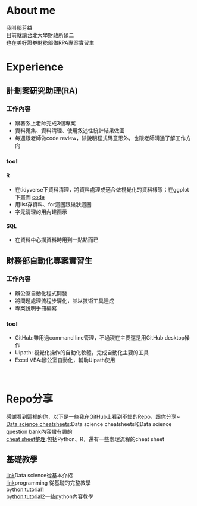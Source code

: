 # About me
我叫鄔芳益<br>
目前就讀台北大學財政所碩二<br>
也在美好證券財務部做RPA專案實習生
# Experience
## 計劃案研究助理(RA)
### 工作內容
- 跟著系上老師完成3個專案
- 資料蒐集、資料清理、使用敘述性統計結果做圖
- 每週跟老師做code review，除說明程式碼意思外，也跟老師溝通了解工作方向

### tool
#### R
- 在tidyverse下資料清理，將資料處理成適合做視覺化的資料樣態；在ggplot下畫圖 [code](./Reseach_Assistant/land/code/220526_RA_以縣市層級敘述性統計.R)
- 用list存資料、for迴圈跟巢狀迴圈
- 字元清理的用內建函示

#### SQL
- 在資料中心撈資料時用到一點點而已


## 財務部自動化專案實習生
### 工作內容
- 辦公室自動化程式開發
- 將問題處理流程步驟化，並以技術工具達成
- 專案說明手冊編寫

### tool
- GitHub:雖用過command line管理，不過現在主要還是用GitHub desktop操作
- Uipath: 視覺化操作的自動化軟體，完成自動化主要的工具
- Excel VBA:辦公室自動化，輔助Uipath使用
<br><br><br>


# Repo分享
感謝看到這裡的你，以下是一些我在GitHub上看到不錯的Repo，跟你分享~<br>
[Data science cheatsheets](https://github.com/khanhnamle1994/cracking-the-data-science-interview#data-science-case-studies):Data science cheatsheets和Data science question bank內容蠻有趣的<br>
[cheat sheet整理](https://github.com/FavioVazquez/ds-cheatsheets):包括Python、R，還有一些處理流程的cheat sheet


## 基礎教學

[link](https://github.com/microsoft/Data-Science-For-Beginners)Data science從基本介紹<br>
[link](https://github.com/jwasham/coding-interview-university)programming 從基礎的完整教學<br>
[python tutorial1](https://github.com/vinta/awesome-python)<br>
[python tutorial2](https://github.com/TheAlgorithms/Python)一些python內容教學<br>
